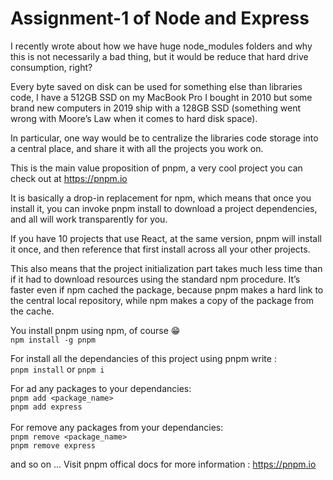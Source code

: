 # Assignment-1 of Node and Express

I recently wrote about how we have huge node_modules folders and why this is not necessarily a bad thing, but it would be reduce that hard drive consumption, right?

Every byte saved on disk can be used for something else than libraries code, I have a 512GB SSD on my MacBook Pro I bought in 2010 but some brand new computers in 2019 ship with a 128GB SSD (something went wrong with Moore’s Law when it comes to hard disk space).

In particular, one way would be to centralize the libraries code storage into a central place, and share it with all the projects you work on.

This is the main value proposition of pnpm, a very cool project you can check out at https://pnpm.io

It is basically a drop-in replacement for npm, which means that once you install it, you can invoke pnpm install to download a project dependencies, and all will work transparently for you.

If you have 10 projects that use React, at the same version, pnpm will install it once, and then reference that first install across all your other projects.

This also means that the project initialization part takes much less time than if it had to download resources using the standard npm procedure. It’s faster even if npm cached the package, because pnpm makes a hard link to the central local repository, while npm makes a copy of the package from the cache.

You install pnpm using npm, of course 😁<br>
`npm install -g pnpm`

For install all the dependancies of this project using pnpm write : <br>
`pnpm install` or `pnpm i` <br>

For ad any packages to your dependancies:<br>
`pnpm add <package_name>`<br>
`pnpm add express`<br><br>
For remove any packages from your dependancies:<br>
`pnpm remove <package_name>`<br>
`pnpm remove express`

and so on ... 
Visit pnpm offical docs for more information : https://pnpm.io
